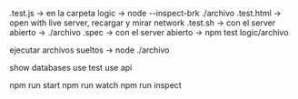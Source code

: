 .test.js -> en la carpeta logic -> node --inspect-brk ./archivo
.test.html -> open with live server, recargar y mirar network
.test.sh -> con el server abierto -> ./archivo
.spec -> con el server abierto -> npm test logic/archivo

ejecutar archivos sueltos -> node ./archivo

show databases
use test
use api

npm run start
npm run watch
npm run inspect
